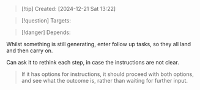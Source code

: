 
>[!tip] Created: [2024-12-21 Sat 13:22]

>[!question] Targets: 

>[!danger] Depends: 

Whilst something is still generating, enter follow up tasks, so they all land and then carry on.

Can ask it to rethink each step, in case the instructions are not clear.

> If it has options for instructions, it should proceed with both options, and see what the outcome is, rather than waiting for further input.

